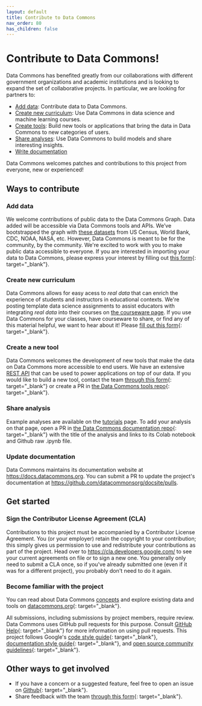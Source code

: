 ```yaml
---
layout: default
title: Contribute to Data Commons
nav_order: 80
has_children: false
---
```


# Contribute to Data Commons!

Data Commons has benefited greatly from our collaborations with different government organizations and academic institutions and is looking to expand the set of collaborative projects. In particular, we are looking for partners to:

- [Add data](#add-data): Contribute data to Data Commons.
- [Create new curriculum](#create-new-curriculum): Use Data Commons in data science and machine learning courses.
- [Create tools](#creating-a-new-tool): Build new tools or applications that bring the data in Data Commons to new categories of users.
- [Share analyses](#sharing-analysis): Use Data Commons to build models and share interesting insights.
- [Write documentation](#updating-documentation)

Data Commons welcomes patches and contributions to this project from everyone, new or experienced!

## Ways to contribute

### Add data

We welcome contributions of public data to the Data Commons Graph. Data added will be accessible via Data Commons tools and APIs. We’ve bootstrapped the graph with [these datasets](/datasets) from US Census, World Bank, CDC, NOAA, NASA, etc. However, Data Commons is meant to be for the community, by the community. We're excited to work with you to make public data accessible to everyone. If you are interested in importing your data to Data Commons, please express your interest by filling out [this form](https://docs.google.com/forms/d/e/1FAIpQLSf_kZ13bmzXvgEbim0OXeAVsTQYsIhN8_o9ekdbjKoeFjfvRA/viewform){: target="_blank"}.

### Create new curriculum

Data Commons allows for easy acess to _real data_ that can enrich the experience of students and instructors in educational contexts. We're posting template data science assignments to assist educators with integrating _real data_ into their courses on [the courseware page](/courseware). If you use Data Commons for your classes, have courseware to share, or find any of this material helpful, we want to hear about it! Please [fill out this form](https://docs.google.com/forms/d/e/1FAIpQLSeVCR95YOZ56ABsPwdH1tPAjjIeVDtisLF-8oDYlOxYmNZ7LQ/viewform?resourcekey=0-yJ9nT9ST-TfoKNtmGIws-g){: target="_blank"}.

### Create a new tool

Data Commons welcomes the development of new tools that make the data on Data Commons more accessible to end users. We have an extensive [REST API](/api/rest/v2) that can be used to power applications on top of our data. If you would like to build a new tool, contact the team [through this form](https://docs.google.com/forms/d/e/1FAIpQLSeVCR95YOZ56ABsPwdH1tPAjjIeVDtisLF-8oDYlOxYmNZ7LQ/viewform){: target="_blank"} or create a PR in [the Data Commons tools repo](https://github.com/datacommonsorg/tools){: target="_blank"}.

### Share analysis

Example analyses are available on the [tutorials](/api/python/tutorials) page. To add your analysis on that page, open a PR in [the Data Commons documentation repo](https://github.com/datacommonsorg/docsite/pulls){: target="_blank"} with the title of the analysis and links to its Colab notebook and Github raw .ipynb file.

### Update documentation

Data Commons maintains its documentation website at <https://docs.datacommons.org>. You can submit a PR to update the project's documentation at <https://github.com/datacommonsorg/docsite/pulls>.

## Get started

### Sign the Contributor License Agreement (CLA)

Contributions to this project must be accompanied by a Contributor License
Agreement. You (or your employer) retain the copyright to your contribution;
this simply gives us permission to use and redistribute your contributions as
part of the project. Head over to <https://cla.developers.google.com/> to see
your current agreements on file or to sign a new one.
You generally only need to submit a CLA once, so if you've already submitted one
(even if it was for a different project), you probably don't need to do it
again.

### Become familiar with the project

You can read about Data Commons [concepts](/data_model.html) and explore existing data
and tools on [datacommons.org](https://datacommons.org/){: target="_blank"}.

All submissions, including submissions by project members, require review. Data Commons
uses GitHub pull requests for this purpose. Consult
[GitHub Help](https://help.github.com/articles/about-pull-requests/){: target="_blank"} for more
information on using pull requests.
This project follows Google's [code style guide](https://google.github.io/styleguide/){: target="_blank"}, [documentation style guide](https://developers.google.com/style){: target="_blank"}, and [open source community guidelines](https://opensource.google/conduct/){: target="_blank"}.

## Other ways to get involved
- If you have a concern or a suggested feature, feel free to open an issue on [Github](https://github.com/datacommonsorg/docsite/issues){: target="_blank"}.
- Share feedback with the team [through this form](https://docs.google.com/forms/d/e/1FAIpQLScJTtNlIItT-uSPXI98WT6yNlavF-kf5JS0jMrCvJ9TPLmelg/viewform){: target="_blank"}.
